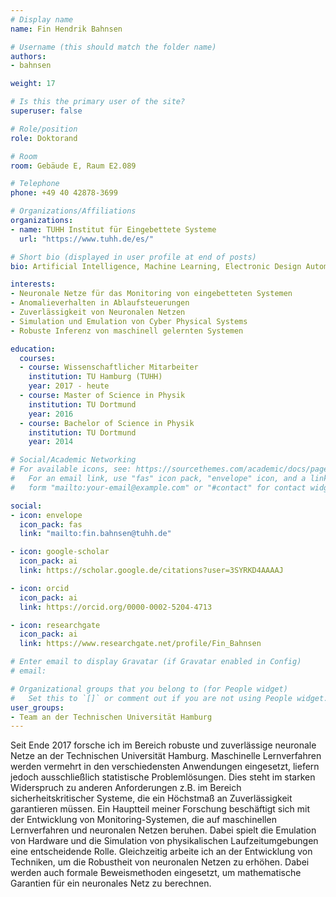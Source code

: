 ```yaml
---
# Display name
name: Fin Hendrik Bahnsen

# Username (this should match the folder name)
authors:
- bahnsen

weight: 17

# Is this the primary user of the site?
superuser: false

# Role/position
role: Doktorand

# Room
room: Gebäude E, Raum E2.089

# Telephone
phone: +49 40 42878-3699

# Organizations/Affiliations
organizations:
- name: TUHH Institut für Eingebettete Systeme
  url: "https://www.tuhh.de/es/"

# Short bio (displayed in user profile at end of posts)
bio: Artificial Intelligence, Machine Learning, Electronic Design Automation, Robust and Reliable AI, Formal Verficiation, Computational Physics

interests:
- Neuronale Netze für das Monitoring von eingebetteten Systemen
- Anomalieverhalten in Ablaufsteuerungen
- Zuverlässigkeit von Neuronalen Netzen
- Simulation und Emulation von Cyber Physical Systems
- Robuste Inferenz von maschinell gelernten Systemen

education:
  courses:
  - course: Wissenschaftlicher Mitarbeiter
    institution: TU Hamburg (TUHH)
    year: 2017 - heute
  - course: Master of Science in Physik
    institution: TU Dortmund
    year: 2016
  - course: Bachelor of Science in Physik
    institution: TU Dortmund
    year: 2014

# Social/Academic Networking
# For available icons, see: https://sourcethemes.com/academic/docs/page-builder/#icons
#   For an email link, use "fas" icon pack, "envelope" icon, and a link in the
#   form "mailto:your-email@example.com" or "#contact" for contact widget.

social:
- icon: envelope
  icon_pack: fas
  link: "mailto:fin.bahnsen@tuhh.de"

- icon: google-scholar
  icon_pack: ai
  link: https://scholar.google.de/citations?user=3SYRKD4AAAAJ

- icon: orcid
  icon_pack: ai
  link: https://orcid.org/0000-0002-5204-4713

- icon: researchgate
  icon_pack: ai
  link: https://www.researchgate.net/profile/Fin_Bahnsen

# Enter email to display Gravatar (if Gravatar enabled in Config)
# email:

# Organizational groups that you belong to (for People widget)
#   Set this to `[]` or comment out if you are not using People widget.
user_groups:
- Team an der Technischen Universität Hamburg
---
```


Seit Ende 2017 forsche ich im Bereich robuste und zuverlässige neuronale Netze an der Technischen Universität Hamburg. Maschinelle Lernverfahren werden vermehrt in den verschiedensten Anwendungen eingesetzt, liefern jedoch ausschließlich statistische Problemlösungen. Dies steht im starken Widerspruch zu anderen Anforderungen z.B. im Bereich sicherheitskritischer Systeme, die ein Höchstmaß an Zuverlässigkeit garantieren müssen. Ein Hauptteil meiner Forschung beschäftigt sich mit der Entwicklung von Monitoring-Systemen, die auf maschinellen Lernverfahren und neuronalen Netzen beruhen. Dabei spielt die Emulation von Hardware und die Simulation von physikalischen Laufzeitumgebungen eine entscheidende Rolle. Gleichzeitig arbeite ich an der Entwicklung von Techniken, um die Robustheit von neuronalen Netzen zu erhöhen. Dabei werden auch formale Beweismethoden eingesetzt, um mathematische Garantien für ein neuronales Netz zu berechnen.







